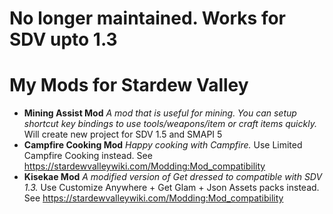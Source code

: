 # No longer maintained. Works for SDV upto 1.3
# My Mods for Stardew Valley
* **Mining Assist Mod**
  _A mod that is useful for mining. You can setup shortcut key bindings to use tools/weapons/item or craft items quickly._
  Will create new project for SDV 1.5 and SMAPI 5
* **Campfire Cooking Mod**
  _Happy cooking with Campfire._
  Use Limited Campfire Cooking instead. See https://stardewvalleywiki.com/Modding:Mod_compatibility
* **Kisekae Mod**
  _A modified version of Get dressed to compatible with SDV 1.3._
  Use Customize Anywhere + Get Glam + Json Assets packs instead. See https://stardewvalleywiki.com/Modding:Mod_compatibility
